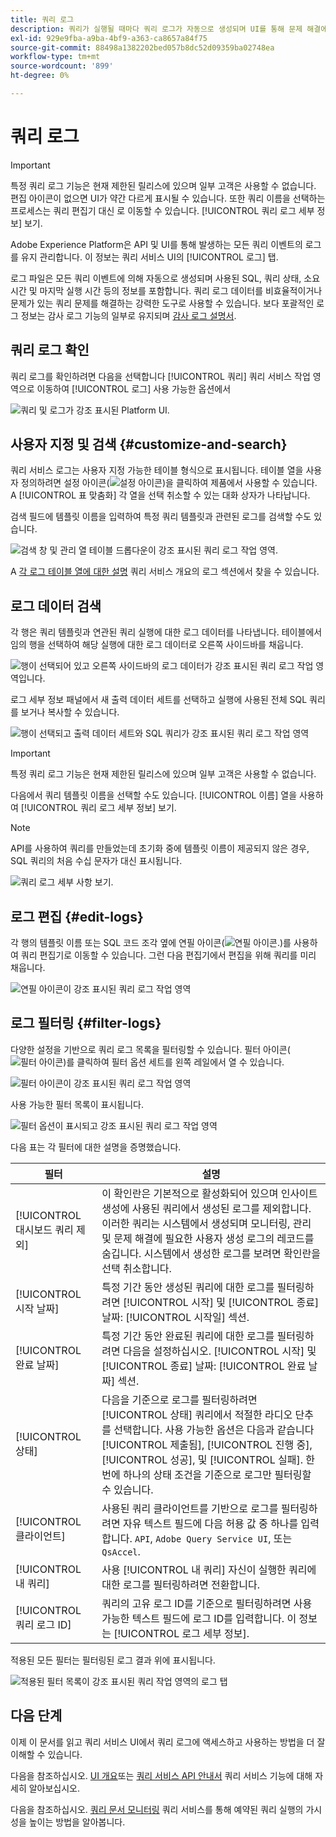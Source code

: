 ```yaml
---
title: 쿼리 로그
description: 쿼리가 실행될 때마다 쿼리 로그가 자동으로 생성되며 UI를 통해 문제 해결에 도움을 줄 수 있습니다. 이 문서에서는 UI의 쿼리 서비스 로그 섹션을 사용하고 탐색하는 방법에 대해 간략하게 설명합니다.
exl-id: 929e9fba-a9ba-4bf9-a363-ca8657a84f75
source-git-commit: 88498a1382202bed057b8dc52d09359ba02748ea
workflow-type: tm+mt
source-wordcount: '899'
ht-degree: 0%

---
```


# 쿼리 로그

>[!IMPORTANT]
>
>특정 쿼리 로그 기능은 현재 제한된 릴리스에 있으며 일부 고객은 사용할 수 없습니다. 편집 아이콘이 없으면 UI가 약간 다르게 표시될 수 있습니다. 또한 쿼리 이름을 선택하는 프로세스는 쿼리 편집기 대신 로 이동할 수 있습니다. [!UICONTROL 쿼리 로그 세부 정보] 보기.

Adobe Experience Platform은 API 및 UI를 통해 발생하는 모든 쿼리 이벤트의 로그를 유지 관리합니다. 이 정보는 쿼리 서비스 UI의 [!UICONTROL 로그] 탭.

로그 파일은 모든 쿼리 이벤트에 의해 자동으로 생성되며 사용된 SQL, 쿼리 상태, 소요 시간 및 마지막 실행 시간 등의 정보를 포함합니다. 쿼리 로그 데이터를 비효율적이거나 문제가 있는 쿼리 문제를 해결하는 강력한 도구로 사용할 수 있습니다. 보다 포괄적인 로그 정보는 감사 로그 기능의 일부로 유지되며 [감사 로그 설명서](../../landing/governance-privacy-security/audit-logs/overview.md).

## 쿼리 로그 확인

쿼리 로그를 확인하려면 다음을 선택합니다 [!UICONTROL 쿼리] 쿼리 서비스 작업 영역으로 이동하여 [!UICONTROL 로그] 사용 가능한 옵션에서

![쿼리 및 로그가 강조 표시된 Platform UI.](../images/ui/query-log/logs.png)

## 사용자 지정 및 검색 {#customize-and-search}

쿼리 서비스 로그는 사용자 지정 가능한 테이블 형식으로 표시됩니다. 테이블 열을 사용자 정의하려면 설정 아이콘(![설정 아이콘](../images/ui/query-log/settings-icon.png))을 클릭하여 제품에서 사용할 수 있습니다. A [!UICONTROL 표 맞춤화] 각 열을 선택 취소할 수 있는 대화 상자가 나타납니다.

검색 필드에 템플릿 이름을 입력하여 특정 쿼리 템플릿과 관련된 로그를 검색할 수도 있습니다.

![검색 창 및 관리 열 테이블 드롭다운이 강조 표시된 쿼리 로그 작업 영역.](../images/ui/query-log/customize-logs.png)

A [각 로그 테이블 열에 대한 설명](./overview.md#log) 쿼리 서비스 개요의 로그 섹션에서 찾을 수 있습니다.

## 로그 데이터 검색

각 행은 쿼리 템플릿과 연관된 쿼리 실행에 대한 로그 데이터를 나타냅니다. 테이블에서 임의 행을 선택하여 해당 실행에 대한 로그 데이터로 오른쪽 사이드바를 채웁니다.

![행이 선택되어 있고 오른쪽 사이드바의 로그 데이터가 강조 표시된 쿼리 로그 작업 영역입니다.](../images/ui/query-log/log-details.png)

로그 세부 정보 패널에서 새 출력 데이터 세트를 선택하고 실행에 사용된 전체 SQL 쿼리를 보거나 복사할 수 있습니다.

![행이 선택되고 출력 데이터 세트와 SQL 쿼리가 강조 표시된 쿼리 로그 작업 영역](../images/ui/query-log/edit-output-dataset.png)

>[!IMPORTANT]
>
>특정 쿼리 로그 기능은 현재 제한된 릴리스에 있으며 일부 고객은 사용할 수 없습니다.

다음에서 쿼리 템플릿 이름을 선택할 수도 있습니다. [!UICONTROL 이름] 열을 사용하여 [!UICONTROL 쿼리 로그 세부 정보] 보기.

>[!NOTE]
>
>API를 사용하여 쿼리를 만들었는데 초기화 중에 템플릿 이름이 제공되지 않은 경우, SQL 쿼리의 처음 수십 문자가 대신 표시됩니다.

![쿼리 로그 세부 사항 보기.](../images/ui/query-log/query-log-details.png)

## 로그 편집 {#edit-logs}

각 행의 템플릿 이름 또는 SQL 코드 조각 옆에 연필 아이콘(![연필 아이콘.](../images/ui/query-log/edit-icon.png))를 사용하여 쿼리 편집기로 이동할 수 있습니다. 그런 다음 편집기에서 편집을 위해 쿼리를 미리 채웁니다.

![연필 아이콘이 강조 표시된 쿼리 로그 작업 영역](../images/ui/query-log/edit-query.png)

## 로그 필터링 {#filter-logs}

다양한 설정을 기반으로 쿼리 로그 목록을 필터링할 수 있습니다. 필터 아이콘(![필터 아이콘](../images/ui/query-log/filter-icon.png))를 클릭하여 필터 옵션 세트를 왼쪽 레일에서 열 수 있습니다.

![필터 아이콘이 강조 표시된 쿼리 로그 작업 영역](../images/ui/query-log/log-filter.png)

사용 가능한 필터 목록이 표시됩니다.

![필터 옵션이 표시되고 강조 표시된 쿼리 로그 작업 영역](../images/ui/query-log/log-filter-settings.png)

다음 표는 각 필터에 대한 설명을 증명했습니다.

| 필터 | 설명 |
| ------ | ----------- |
| [!UICONTROL 대시보드 쿼리 제외] | 이 확인란은 기본적으로 활성화되어 있으며 인사이트 생성에 사용된 쿼리에서 생성된 로그를 제외합니다. 이러한 쿼리는 시스템에서 생성되며 모니터링, 관리 및 문제 해결에 필요한 사용자 생성 로그의 레코드를 숨깁니다. 시스템에서 생성한 로그를 보려면 확인란을 선택 취소합니다. |
| [!UICONTROL 시작 날짜] | 특정 기간 동안 생성된 쿼리에 대한 로그를 필터링하려면 [!UICONTROL 시작] 및 [!UICONTROL 종료] 날짜: [!UICONTROL 시작일] 섹션. |
| [!UICONTROL 완료 날짜] | 특정 기간 동안 완료된 쿼리에 대한 로그를 필터링하려면 다음을 설정하십시오. [!UICONTROL 시작] 및 [!UICONTROL 종료] 날짜: [!UICONTROL 완료 날짜] 섹션. |
| [!UICONTROL 상태] | 다음을 기준으로 로그를 필터링하려면 [!UICONTROL 상태] 쿼리에서 적절한 라디오 단추를 선택합니다. 사용 가능한 옵션은 다음과 같습니다 [!UICONTROL 제출됨], [!UICONTROL 진행 중], [!UICONTROL 성공], 및 [!UICONTROL 실패]. 한 번에 하나의 상태 조건을 기준으로 로그만 필터링할 수 있습니다. |
| [!UICONTROL 클라이언트] | 사용된 쿼리 클라이언트를 기반으로 로그를 필터링하려면 자유 텍스트 필드에 다음 허용 값 중 하나를 입력합니다. `API`, `Adobe Query Service UI`, 또는 `QsAccel`. |
| [!UICONTROL 내 쿼리] | 사용 [!UICONTROL 내 쿼리] 자신이 실행한 쿼리에 대한 로그를 필터링하려면 전환합니다. |
| [!UICONTROL 쿼리 로그 ID] | 쿼리의 고유 로그 ID를 기준으로 필터링하려면 사용 가능한 텍스트 필드에 로그 ID를 입력합니다. 이 정보는 [!UICONTROL 로그 세부 정보]. |

적용된 모든 필터는 필터링된 로그 결과 위에 표시됩니다.

![적용된 필터 목록이 강조 표시된 쿼리 작업 영역의 로그 탭](../images/ui/query-log/applied-log-filters.png)

## 다음 단계

이제 이 문서를 읽고 쿼리 서비스 UI에서 쿼리 로그에 액세스하고 사용하는 방법을 더 잘 이해할 수 있습니다.

다음을 참조하십시오. [UI 개요](./overview.md)또는 [쿼리 서비스 API 안내서](../api/getting-started.md) 쿼리 서비스 기능에 대해 자세히 알아보십시오.

다음을 참조하십시오. [쿼리 문서 모니터링](./monitor-queries.md) 쿼리 서비스를 통해 예약된 쿼리 실행의 가시성을 높이는 방법을 알아봅니다.
